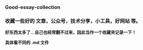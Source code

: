 ### Good-essay-collection
### 收藏一些好的 文章，公众号，技术分享，小工具，好网站 等。

**好东西太多了...自己也经常翻不过来，因此当作一个收藏夹记录一下！**

**具体看不同的 .md 文件**

